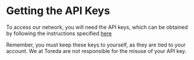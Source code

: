# Getting the API Keys

To access our network, you will need the API keys, which can be obtained by following the instructions specified [here](https://github.com/sumukshashidhar/toreda/blob/django-frontend/docs/API-KEYS.md)

Remember, you must keep these keys to yourself, as they are tied to your account. We at Toreda are not responsible for the misuse of your API key.
